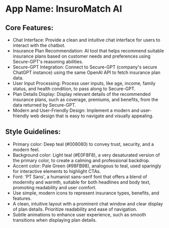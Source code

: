 # **App Name**: InsuroMatch AI

## Core Features:

- Chat Interface: Provide a clean and intuitive chat interface for users to interact with the chatbot.
- Insurance Plan Recommendation: AI tool that helps recommend suitable insurance plans based on customer needs and preferences using Secure-GPT's reasoning abilities.
- Secure-GPT Integration: Connect to Secure-GPT (company's secure ChatGPT instance) using the same OpenAI API to fetch insurance plan data.
- User Input Processing: Process user inputs, like age, income, family status, and health condition, to pass along to Secure-GPT.
- Plan Details Display: Display relevant details of the recommended insurance plans, such as coverage, premiums, and benefits, from the data returned by Secure-GPT.
- Modern and User-Friendly Design: Implement a modern and user-friendly web design that is easy to navigate and visually appealing.

## Style Guidelines:

- Primary color: Deep teal (#008080) to convey trust, security, and a modern feel.
- Background color: Light teal (#E0F8F8), a very desaturated version of the primary color, to create a calming and professional backdrop.
- Accent color: Pale Green (#98FB98), analogous to teal, used sparingly for interactive elements to highlight CTAs.
- Font: 'PT Sans', a humanist sans-serif font that offers a blend of modernity and warmth, suitable for both headlines and body text, promoting readability and user comfort.
- Use simple, modern icons to represent insurance types, benefits, and features.
- A clean, intuitive layout with a prominent chat window and clear display of plan details. Prioritize readability and ease of navigation.
- Subtle animations to enhance user experience, such as smooth transitions when displaying plan details.